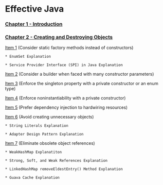 # Effective Java

### [Chapter 1 - Introduction](Chapter_1/Introduction.md)

### [Chapter 2 - Creating and Destroying Objects](Chapter_2/CreatingAndDestoyingObject.md)

[Item 1](Chapter_2/Item1.md) (Consider static factory methods instead of constructors)

    * EnumSet Explanation

    * Service Provider Interface (SPI) in Java Explanation

[Item 2](Chapter_2/Item2.md) (Consider a builder when faced with many constructor parameters)

[Item 3](Chapter_2/Item3.md) (Enforce the singleton property with a private constructor or an enum type)

[Item 4](Chapter_2/Item4.md) (Enforce noninstantiability with a private constructor)

[Item 5](Chapter_2/Item5.md) (Prefer dependency injection to hardwiring resources)

[Item 6](Chapter_2/Item6.md) (Avoid creating unnecessary objects)

    * String Literals Explanation

    * Adapter Design Pattern Explanation

[Item 7](Chapter_2/Item7.md) (Eliminate obsolete object references)

    * WeakHashMap Explanatiton

    * Strong, Soft, and Weak References Explanation

    * LinkedHashMap removeEldestEntry() Method Explanation

    * Guava Cache Explanation